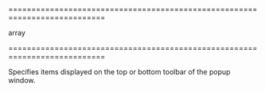 <!--**
/*-------------------------------------------
    Auto-generated file. Do not modify.
-------------------------------------------

**-->
===========================================================================
<!--type-->array<!--/type-->
===========================================================================

<!--shortDescription-->
Specifies items displayed on the top or bottom toolbar of the popup window.
<!--/shortDescription-->

<!--fullDescription-->

<!--/fullDescription-->